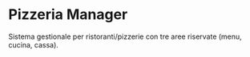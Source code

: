 # Pizzeria Manager

Sistema gestionale per ristoranti/pizzerie con tre aree riservate (menu, cucina, cassa).
